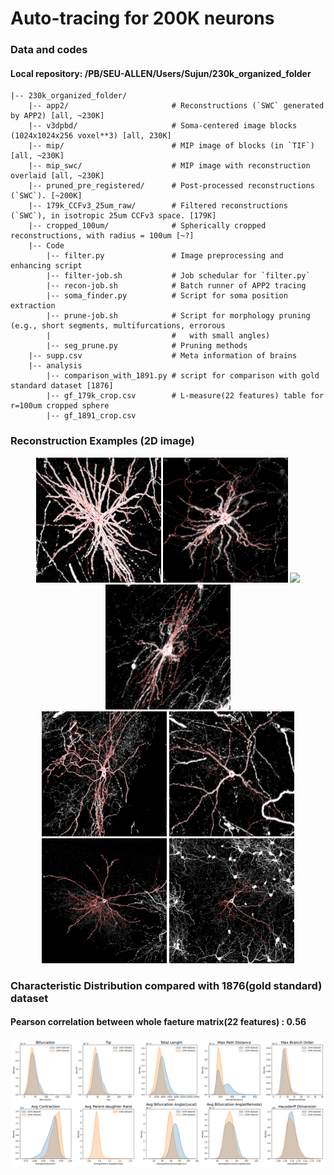 # Auto-tracing for 200K neurons

### Data and codes
#### Local repository: /PB/SEU-ALLEN/Users/Sujun/230k_organized_folder
```
|-- 230k_organized_folder/
    |-- app2/                       # Reconstructions (`SWC` generated by APP2) [all, ~230K]
    |-- v3dpbd/                     # Soma-centered image blocks (1024x1024x256 voxel**3) [all, 230K]
    |-- mip/                        # MIP image of blocks (in `TIF`) [all, ~230K]
    |-- mip_swc/                    # MIP image with reconstruction overlaid [all, ~230K]
    |-- pruned_pre_registered/      # Post-processed reconstructions (`SWC`). [~200K]
    |-- 179k_CCFv3_25um_raw/        # Filtered reconstructions (`SWC`), in isotropic 25um CCFv3 space. [179K]
    |-- cropped_100um/              # Spherically cropped reconstructions, with radius = 100um [~?]
    |-- Code
        |-- filter.py               # Image preprocessing and enhancing script
        |-- filter-job.sh           # Job schedular for `filter.py`
        |-- recon-job.sh            # Batch runner of APP2 tracing
        |-- soma_finder.py          # Script for soma position extraction
        |-- prune-job.sh            # Script for morphology pruning (e.g., short segments, multifurcations, errorous
        |                           #   with small angles)
        |-- seg_prune.py            # Pruning methods
    |-- supp.csv                    # Meta information of brains
    |-- analysis
        |-- comparison_with_1891.py # script for comparison with gold standard dataset [1876]
        |-- gf_179k_crop.csv        # L-measure(22 features) table for r=100um cropped sphere
        |-- gf_1891_crop.csv        
```

### Reconstruction Examples (2D image)
<div class="1" align='center'>
    <img src="https://github.com/SEU-ALLEN-codebase/BrainParcellation/blob/main/data/reconstruction/figures/5442_14806_6648.png" width=200/><b>  <b/>
    <img src="https://github.com/SEU-ALLEN-codebase/BrainParcellation/blob/main/data/reconstruction/figures/20606_13002_4069.png" width=200/><b>  <b/>
    <img src="https://github.com/SEU-ALLEN-codebase/BrainParcellation/blob/main/data/reconstruction/figures/25289_11528_2577.png" width=200/><b>  <b/>
    <img src="https://github.com/SEU-ALLEN-codebase/BrainParcellation/blob/main/data/reconstruction/figures/6751_18738_5413.png" width=200/>
</div>
<div class="2" align='center'>
    <img src="https://github.com/SEU-ALLEN-codebase/BrainParcellation/blob/main/data/reconstruction/figures/6077_10193_5771.png" width=200/><b>  <b/>
    <img src="https://github.com/SEU-ALLEN-codebase/BrainParcellation/blob/main/data/reconstruction/figures/11328_6883_7989.png" width=200/><b>  <b/>
    <img src="https://github.com/SEU-ALLEN-codebase/BrainParcellation/blob/main/data/reconstruction/figures/5697_4203_6212.png" width=200/><b>  <b/>
    <img src="https://github.com/SEU-ALLEN-codebase/BrainParcellation/blob/main/data/reconstruction/figures/4772_16245_7343.png" width=200/>
</div>


### Characteristic Distribution compared with 1876(gold standard) dataset
#### Pearson correlation between whole faeture matrix(22 features) : 0.56
![image](https://github.com/SEU-ALLEN-codebase/BrainParcellation/blob/main/data/reconstruction/figures/1891_comparison.png)
